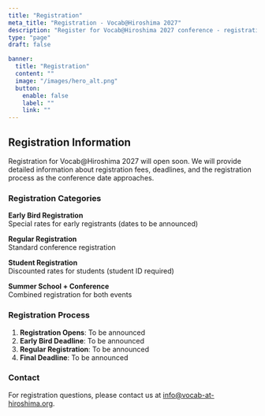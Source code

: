 ```yaml
---
title: "Registration"
meta_title: "Registration - Vocab@Hiroshima 2027"
description: "Register for Vocab@Hiroshima 2027 conference - registration information and pricing"
type: "page"
draft: false

banner:
  title: "Registration"
  content: ""
  image: "/images/hero_alt.png"
  button:
    enable: false
    label: ""
    link: ""
---
```


## Registration Information

Registration for Vocab@Hiroshima 2027 will open soon. We will provide detailed information about registration fees, deadlines, and the registration process as the conference date approaches.

### Registration Categories

**Early Bird Registration**  
Special rates for early registrants (dates to be announced)

**Regular Registration**  
Standard conference registration

**Student Registration**  
Discounted rates for students (student ID required)

**Summer School + Conference**  
Combined registration for both events


### Registration Process

1. **Registration Opens**: To be announced
2. **Early Bird Deadline**: To be announced
3. **Regular Registration**: To be announced
4. **Final Deadline**: To be announced

### Contact

For registration questions, please contact us at [info@vocab-at-hiroshima.org](mailto:info@vocab-at-hiroshima.org).
